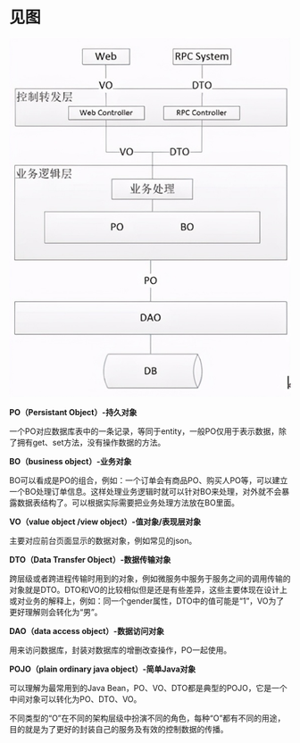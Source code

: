 # 见图

![](/images/po_vo_bo.jfif)

**PO（Persistant Object）-持久对象**

一个PO对应数据库表中的一条记录，等同于entity，一般PO仅用于表示数据，除了拥有get、set方法，没有操作数据的方法。

**BO（business object）-业务对象**

BO可以看成是PO的组合，例如：一个订单会有商品PO、购买人PO等，可以建立一个BO处理订单信息。这样处理业务逻辑时就可以针对BO来处理，对外就不会暴露数据表结构了。可以根据实际需要把业务处理方法放在BO里面。

**VO（value object /view object）-值对象/表现层对象**

主要对应前台页面显示的数据对象，例如常见的json。

**DTO（Data Transfer Object）-数据传输对象**

跨层级或者跨进程传输时用到的对象，例如微服务中服务于服务之间的调用传输的对象就是DTO。DTO和VO的比较相似但是还是有些差异，这些主要体现在设计上或对业务的解释上，例如：同一个gender属性，DTO中的值可能是“1”，VO为了更好理解则会转化为“男”。

**DAO（data access object）-数据访问对象**

用来访问数据库，封装对数据库的增删改查操作，PO一起使用。

**POJO（plain ordinary java object）-简单Java对象**

可以理解为最常用到的Java Bean，PO、VO、DTO都是典型的POJO，它是一个中间对象可以转化为PO、DTO、VO。

不同类型的“O”在不同的架构层级中扮演不同的角色，每种“O”都有不同的用途，目的就是为了更好的封装自己的服务及有效的控制数据的传播。







